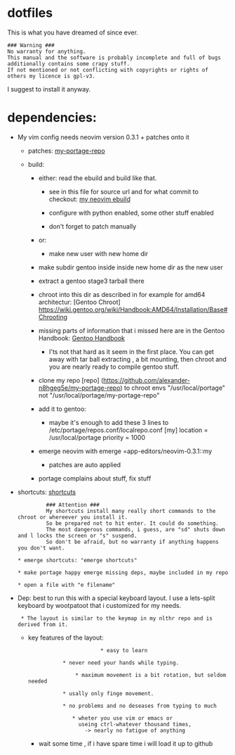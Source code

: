 # dotfiles
   This is what you have dreamed of since ever.

	### Warning ###
	No warranty for anything.
	This manual and the software is probably incomplete and full of bugs additionally contains some crapy stuff.
	If not mentioned or not conflicting with copyrights or rights of others my licence is gpl-v3.

  I suggest to install it anyway.

# dependencies:
 * My vim config needs neovim version 0.3.1 + patches onto it

   * patches:  [my-portage-repo](https://github.com/alexander-n8hgeg5e/my-portage-repo/app-editors/neovim/files/)

   * build: 

       * either: read the ebuild and build like that.

           * see in this file for source url and for what commit to checkout:  [my neovim ebuild](https://github.com/alexander-n8hgeg5e/my-portage-repo/app-editors/neovim/neovim-0.3.1.ebuild)

           * configure with python enabled, some other stuff enabled
	   
           * don't forget to patch manually

       * or:
           * make new user with new home dir

	   * make subdir gentoo inside inside new home dir as the new user

	   * extract a gentoo stage3 tarball there

	   * chroot into this dir as described in for example for amd64 architectur:
	          [Gentoo Chroot] https://wiki.gentoo.org/wiki/Handbook:AMD64/Installation/Base#Chrooting

	   * missing parts of information that i missed here are in the Gentoo Handbook:
	          [Gentoo Handbook](https://wiki.gentoo.org/wiki/Handbook:Main_Page)

           * I'ts not that hard as it seem in the first place.
	     You can get away with tar ball extracting , a bit mounting, then chroot
	     and you are nearly ready to compile gentoo stuff.

	   * clone my repo [repo] (https://github.com/alexander-n8hgeg5e/my-portage-repo) to chroot envs "/usr/local/portage" not "/usr/local/portage/my-portage-repo"

	   * add it to gentoo:
	       * maybe it's enough to add these 3 lines to /etc/portage/repos.conf/localrepo.conf
	             [my]
	             location = /usr/local/portage
	             priority = 1000

	   * emerge neovim with emerge =app-editors/neovim-0.3.1::my

	        * patches are auto applied

		* portage complains about stuff, fix stuff

 * shortcuts: [shortcuts](https://github.com/alexander-n8hgeg5e/shortcuts)

                ### Attention ###
                My shortcuts install many really short commands to the chroot or whereever you install it.
                So be prepared not to hit enter. It could do something.
                The most dangerous commands, i guess, are "sd" shuts down and l locks the screen or "s" suspend.
                So don't be afraid, but no warranty if anything happens you don't want.

	   * emerge shortcuts: "emerge shortcuts"

	   * make portage happy emerge missing deps, maybe included in my repo

	   * open a file with "e filename"

 * Dep: best to run this with a special keyboard layout. I use a lets-split keyboard by wootpatoot that i customized for my needs.

        * The layout is similar to the keymap in my nlthr repo and is derived from it.

	* key features of the layout:

	                             * easy to learn

				     * never need your hands while typing.

				         * maximum movement is a bit rotation, but seldom needed

					 * usally only finge movement.

					 * no problems and no deseases from typing to much

					    * wheter you use vim or emacs or 
					      useing ctrl-whatever thousand times,
					        -> nearly no fatigue of anything

        * wait some time , if i have spare time i will load it up to github 
